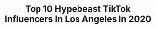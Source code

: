 ---
title: Top 10 Hypebeast TikTok Influencers In Los Angeles In 2020
description: >-
  Find top hypebeast TikTok influencers in Los Angeles in 2020. Most popular hashtags: #shoes #hypebeast #travisscott #food.
platform: TikTok
profiles:
  - username: "afashionnerd"
    fullname: >-
      Amy Roiland
    location: "United States"
    followers: 11385
    engagement: 955
    commentsToLikes: 0.059117
    id: ck9k9omuudzo80j78c4fbrndi
    verified: false
    hashtags: "#purse, #youngmom, #tiktikfashion, #sparkle"
  - username: "af1.la"
    fullname: >-
      AF1.LA
    location: "United States"
    followers: 250043
    engagement: 1607
    commentsToLikes: 0.022178
    id: ck9m10htscwfn0j78uyns828b
    verified: false
    hashtags: "#reflective, #airforcea, #animalprint, #customairforce1"
  - username: "getgulley"
    fullname: >-
      Tabrin Gulley
    location: "United States"
    followers: 7457
    engagement: 1313
    commentsToLikes: 0.053230
    id: ck9ohnc42c1g00j78xnym8uvw
    verified: false
    hashtags: "#sausage, #royal, #life, #shoes"
  - username: "desert_drinks"
    fullname: >-
      Desert Drinks
    location: "United States"
    followers: 24718
    engagement: 1405
    commentsToLikes: 0.013380
    id: ck8vw3eu3ncz40j78gbrhvfov
    verified: false
    hashtags: "#chicago, #supportlocal, #supreme, #childhood"
  - username: "octopusay69"
    fullname: >-
      Kyle Kohanzad
    location: "United States"
    followers: 28576
    engagement: 614
    commentsToLikes: 0.048567
    id: ck8ng7eviv9nu0j788n1pj57z
    verified: false
    hashtags: "#dogs, #trumptrain, #lifestyle, #nicolettegray"
  - username: "blazendary"
    fullname: >-
      GiancarloPurch
    location: "United States"
    followers: 291717
    engagement: 1357
    commentsToLikes: 0.005896
    id: ck7zorbz9lfbm0j78m6w1e59m
    verified: true
    hashtags: "#dropday, #vlog, #money, #cleaning"
  - username: "208_icon"
    fullname: >-
      Icon
    location: "United States"
    followers: 16976
    engagement: 877
    commentsToLikes: 0.012629
    id: ck9rev3933zya0j78scrfzi2x
    verified: false
    hashtags: "#airforce1, #offset, #skateboard, #essential"
  - username: "shugzaddy"
    fullname: >-
      Edgar Rodriguez
    location: "United States"
    followers: 28404
    engagement: 439
    commentsToLikes: 0.044173
    id: ckahyja4czksg0i788ckn9t3p
    verified: false
    hashtags: "#delicious, #hiking, #comment, #haircut"
  - username: "gigamas"
    fullname: >-
      Gig P
    location: "United States"
    followers: 30567
    engagement: 950
    commentsToLikes: 0.045542
    id: ck80crqpratyf0j783wzak8gw
    verified: false
    hashtags: "#greenscreen, #jordan, #putafingerdown, #unboxing"
  - username: "sheikhscloset"
    fullname: >-
      Sheikhs Closet
    location: "United States"
    followers: 16479
    engagement: 1209
    commentsToLikes: 0.078964
    id: ck8z7bubspi2z0j78q6qb6lat
    verified: false
    hashtags: "#natureathome, #sneakerunboxing, #homeproject, #girlfriend"
---
